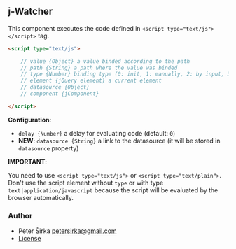 ## j-Watcher

This component executes the code defined in `<script type="text/js"></script>` tag.

```html
<script type="text/js">

	// value {Object} a value binded according to the path
	// path {String} a path where the value was binded
	// type {Number} binding type (0: init, 1: manually, 2: by input, 3: default value)
	// element {jQuery element} a current element
	// datasource {Object}
	// component {jComponent}

</script>
```

__Configuration__:

- `delay {Number}` a delay for evaluating code (default: `0`)
- __NEW__: `datasource {String}` a link to the datasource (it will be stored in `datasource` property)

__IMPORTANT__:

You need to use `<script type="text/js">` or `<script type="text/plain">`. Don't use the script element without `type` or with type `text|application/javascript` because the script will be evaluated by the browser automatically.

### Author

- Peter Širka <petersirka@gmail.com>
- [License](https://www.totaljs.com/license/)